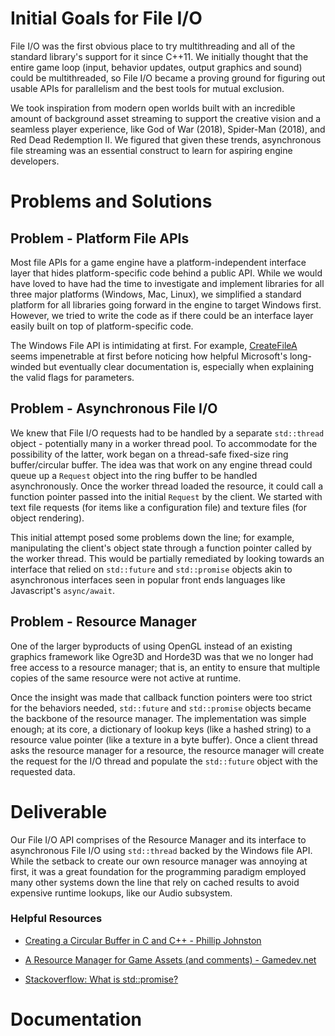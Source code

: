 # Initial Goals for File I/O

File I/O was the first obvious place to try multithreading and all of the standard library's support for it since C++11. We initially thought that the entire game loop (input, behavior updates, output graphics and sound) could be multithreaded, so File I/O became a proving ground for figuring out usable APIs for parallelism and the best tools for mutual exclusion. 

We took inspiration from modern open worlds built with an incredible amount of background asset streaming to support the creative vision and a seamless player experience, like God of War (2018), Spider-Man (2018), and Red Dead Redemption II. We figured that given these trends, asynchronous file streaming was an essential construct to learn for aspiring engine developers.

# Problems and Solutions

## Problem - Platform File APIs

Most file APIs for a game engine have a platform-independent interface layer that hides platform-specific code behind a public API. While we would have loved to have had the time to investigate and implement libraries for all three major platforms (Windows, Mac, Linux), we simplified a standard platform for all libraries going forward in the engine to target Windows first. However, we tried to write the code as if there could be an interface layer easily built on top of platform-specific code. 

The Windows File API is intimidating at first. For example, [CreateFileA](https://docs.microsoft.com/en-us/windows/win32/api/fileapi/nf-fileapi-createfilea) seems impenetrable at first before noticing how helpful Microsoft's long-winded but eventually clear documentation is, especially when explaining the valid flags for parameters. 

## Problem - Asynchronous File I/O

We knew that File I/O requests had to be handled by a separate `std::thread` object - potentially many in a worker thread pool. To accommodate for the possibility of the latter, work began on a thread-safe fixed-size ring buffer/circular buffer. The idea was that work on any engine thread could queue up a `Request` object into the ring buffer to be handled asynchronously. Once the worker thread loaded the resource, it could call a function pointer passed into the initial `Request` by the client. We started with text file requests (for items like a configuration file) and texture files (for object rendering). 

This initial attempt posed some problems down the line; for example, manipulating the client's object state through a function pointer called by the worker thread. This would be partially remediated by looking towards an interface that relied on `std::future` and `std::promise` objects akin to asynchronous interfaces seen in popular front ends languages like Javascript's `async/await`.

## Problem - Resource Manager

One of the larger byproducts of using OpenGL instead of an existing graphics framework like Ogre3D and Horde3D was that we no longer had free access to a resource manager; that is, an entity to ensure that multiple copies of the same resource were not active at runtime. 

Once the insight was made that callback function pointers were too strict for the behaviors needed, `std::future` and `std::promise` objects became the backbone of the resource manager. The implementation was simple enough; at its core, a dictionary of lookup keys (like a hashed string) to a resource value pointer (like a texture in a byte buffer). Once a client thread asks the resource manager for a resource, the resource manager will create the request for the I/O thread and populate the `std::future` object with the requested data. 

# Deliverable

Our File I/O API comprises of the Resource Manager and its interface to asynchronous File I/O using `std::thread` backed by the Windows file API. While the setback to create our own resource manager was annoying at first, it was a great foundation for the programming paradigm employed many other systems down the line that rely on cached results to avoid expensive runtime lookups, like our Audio subsystem.

### Helpful Resources

- [Creating a Circular Buffer in C and C++ - Phillip Johnston](https://embeddedartistry.com/blog/2017/05/17/creating-a-circular-buffer-in-c-and-c/)

- [A Resource Manager for Game Assets (and comments) - Gamedev.net](https://www.gamedev.net/articles/programming/general-and-gameplay-programming/a-resource-manager-for-game-assets-r3807/)

- [Stackoverflow: What is std::promise?](https://stackoverflow.com/questions/11004273/what-is-stdpromise/12335206#12335206)
# Documentation